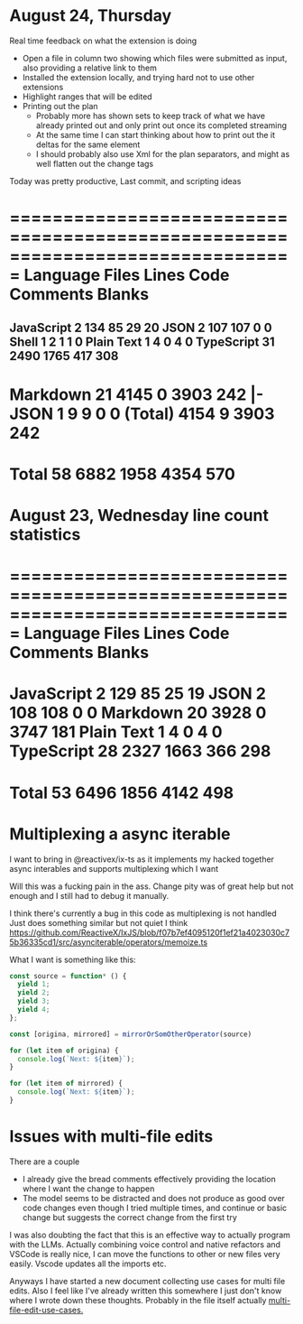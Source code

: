 # August 24, Thursday

Real time feedback on what the extension is doing
  - Open a file in column two showing which files were submitted as input, also providing a relative link to them
  - Installed the extension locally, and trying hard not to use other extensions
  - Highlight ranges that will be edited
  - Printing out the plan
    - Probably more has shown sets to keep track of what we have already printed out and only print out once its completed streaming
    - At the same time I can start thinking about how to print out the it deltas for the same element
    - I should probably also use Xml for the plan separators, and might as well flatten out the change tags

Today was pretty productive, 
Last commit, and scripting ideas

===============================================================================
 Language            Files        Lines         Code     Comments       Blanks
===============================================================================
 JavaScript              2          134           85           29           20
 JSON                    2          107          107            0            0
 Shell                   1            2            1            1            0
 Plain Text              1            4            0            4            0
 TypeScript             31         2490         1765          417          308
-------------------------------------------------------------------------------
 Markdown               21         4145            0         3903          242
 |- JSON                 1            9            9            0            0
 (Total)                           4154            9         3903          242
===============================================================================
 Total                  58         6882         1958         4354          570
===============================================================================

# August 23, Wednesday line count statistics
===============================================================================
 Language            Files        Lines         Code     Comments       Blanks
===============================================================================
 JavaScript              2          129           85           25           19
 JSON                    2          108          108            0            0
 Markdown               20         3928            0         3747          181
 Plain Text              1            4            0            4            0
 TypeScript             28         2327         1663          366          298
===============================================================================
 Total                  53         6496         1856         4142          498
===============================================================================

# Multiplexing a async iterable
I want to bring in @reactivex/ix-ts
as it implements my hacked together async interables 
and supports multiplexing which I want

Will this was a fucking pain in the ass. Change pity was of great help but not enough and I still had to debug it manually.

I think there's currently a bug in this code as multiplexing is not handled
Just does something similar but not quiet I think
https://github.com/ReactiveX/IxJS/blob/f07b7ef4095120f1ef21a4023030c75b36335cd1/src/asynciterable/operators/memoize.ts

What I want is something like this:

```ts
const source = function* () {
  yield 1;
  yield 2;
  yield 3;
  yield 4;
};

const [origina, mirrored] = mirrorOrSomOtherOperator(source)

for (let item of origina) {
  console.log(`Next: ${item}`);
}

for (let item of mirrored) {
  console.log(`Next: ${item}`);
}
```

# Issues with multi-file edits
There are a couple
- I already give the bread comments effectively providing the location where I want the change to happen
- The model seems to be distracted and does not produce as good over code changes even though I tried multiple times, and continue or basic change but suggests the correct change from the first try

I was also doubting the fact that this is an effective way to actually program with the LLMs. 
Actually combining voice control and native refactors and VSCode is really nice, I can move the functions to other or new files very easily. Vscode updates all the imports etc.

Anyways I have started a new document collecting use cases for multi file edits. Also I feel like I've already written this somewhere I just don't know where I wrote down these thoughts. Probably in the file itself actually
[multi-file-edit-use-cases.](../src/chase-errors/prompt-version-of-writing-this.md)